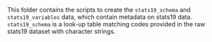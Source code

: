 This folder contains the scripts to create the `stats19_schema` and
`stats19_variables` data, which contain metadata on stats19 data.
`stats19_schema` is a look-up table matching codes provided in the raw stats19
dataset with character strings.

